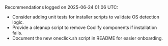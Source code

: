 Recommendations logged on 2025-06-24 01:06 UTC:
- Consider adding unit tests for installer scripts to validate OS detection logic.
- Provide a cleanup script to remove Coolify components if installation fails.
- Document the new oneclick.sh script in README for easier onboarding.
